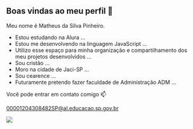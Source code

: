 ## Boas vindas ao meu perfil 👋

Meu nome é Matheus da Silva Pinheiro.

- Estou estudando na Alura ...
- Estou me desenvolvendo na linguagem JavaScript ...
- Utilizo esse espaço para minha organização e compartilhamento dos meu projetos desenvolvidos ...
- Sou cristão ...
- Moro na cidade de Jaci-SP ...
- Sou cearence ...
- Futuramente pretendo fazer faculdade de Administração ADM ...

Você pode entrar em contato comigo 📫

00001204308482SP@al.educacao.sp.gov.br

![](https://media1.tenor.com/m/qO2i2yn9saUAAAAC/peace-out-peace-sign.gif)



